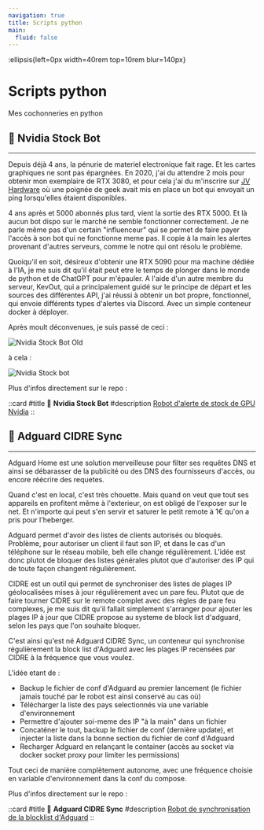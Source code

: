 ```yaml
---
navigation: true
title: Scripts python
main:
  fluid: false
---
```

:ellipsis{left=0px width=40rem top=10rem blur=140px}
# Scripts python

Mes cochonneries en python

## 🤖 Nvidia Stock Bot
---

Depuis déjà 4 ans, la pénurie de materiel electronique fait rage. Et les cartes graphiques ne sont pas épargnées. En 2020, j'ai du attendre 2 mois pour obtenir mon exemplaire de RTX 3080, et pour cela j'ai du m'inscrire sur [JV Hardware](https://discord.gg/gxffg3GA96) où une poignée de geek avait mis en place un bot qui envoyait un ping lorsqu'elles étaient disponibles.

4 ans après et 5000 abonnés plus tard, vient la sortie des RTX 5000. Et là aucun bot dispo sur le marché ne semble fonctionner correctement. Je ne parle même pas d'un certain "influenceur" qui se permet de faire payer l'accès à son bot qui ne fonctionne meme pas. Il copie à la main les alertes provenant d'autres serveurs, comme le notre qui ont résolu le problème.

Quoiqu'il en soit, désireux d'obtenir une RTX 5090 pour ma machine dédiée à l'IA, je me suis dit qu'il était peut etre le temps de plonger dans le monde de python et de ChatGPT pour m'épauler. A l'aide d'un autre membre du serveur, KevOut, qui a principalement guidé sur le principe de départ et les sources des différentes API, j'ai réussi à obtenir un bot propre, fonctionnel, qui envoie différents types d'alertes via Discord. Avec un simple conteneur docker à déployer.

Après moult déconvenues, je suis passé de ceci :

![Nvidia Stock Bot Old](https://git.djeex.fr/Djeex/nvidia-stock-bot/raw/commit/88c09ff4cffd96cbf0852ec785f9fbf2130c23b2/assets/img/nvbot.png)

à cela :

![Nvidia Stock bot](https://git.djeex.fr/Djeex/nvidia-stock-bot/raw/branch/main/assets/img/nvbot_schematics.png)

Plus d'infos directement sur le repo :

 
  ::card
  #title
    🐋 __Nvidia Stock Bot__
  #description
  [Robot d'alerte de stock de GPU Nvidia](https://git.djeex.fr/Djeex/nvidia-stock-bot)
  ::

## 🤖 Adguard CIDRE Sync
---

Adguard Home est une solution merveilleuse pour filter ses requêtes DNS et ainsi se débarasser de la publicité ou des DNS des fournisseurs d'accès, ou encore réécrire des requetes.

Quand c'est en local, c'est très chouette. Mais quand on veut que tout ses appareils en profitent même à l'exterieur, on est obligé de l'exposer sur le net. Et n'importe qui peut s'en servir et saturer le petit remote à 1€ qu'on a pris pour l'heberger.

Adguard permet d'avoir des listes de clients autorisés ou bloqués. Problème, pour autoriser un client il faut son IP, et dans le cas d'un téléphone sur le réseau mobile, beh elle change régulièrement. L'idée est donc plutot de bloquer des listes générales plutot que d'autoriser des IP qui de toute façon changent régulièrement.

CIDRE est un outil qui permet de synchroniser des listes de plages IP géolocalisées mises à jour régulièrement avec un pare feu. Plutot que de faire tourner CIDRE sur le remote complet avec des règles de pare feu complexes, je me suis dit qu'il fallait simplement s'arranger pour ajouter les plages IP à jour que CIDRE propose au systeme de block list d'adguard, selon les pays que l'on souhaite bloquer.

C'est ainsi qu'est né Adguard CIDRE Sync, un conteneur qui synchronise régulièrement la block list d'Adguard avec les plages IP recensées par CIDRE à la fréquence que vous voulez.

L'idée etant de :
- Backup le fichier de conf d'Adguard au premier lancement (le fichier jamais touché par le robot est ainsi conservé au cas où)
- Télécharger la liste des pays selectionnés via une variable d'environnement
- Permettre d'ajouter soi-meme des IP "à la main" dans un fichier
- Concaténer le tout, backup le fichier de conf (dernière update), et injecter la liste dans la bonne section du fichier de conf d'Adguard
- Recharger Adguard en relançant le container (accès au socket via docker socket proxy pour limiter les permissions)

Tout ceci de manière complètement autonome, avec une fréquence choisie en variable d'environnement dans la conf du compose.

Plus d'infos directement sur le repo :

 
  ::card
  #title
    🐋 __Adguard CIDRE Sync__
  #description
  [Robot de synchronisation de la blocklist d'Adguard](https://git.djeex.fr/Djeex/adguard-cidre)
  ::
